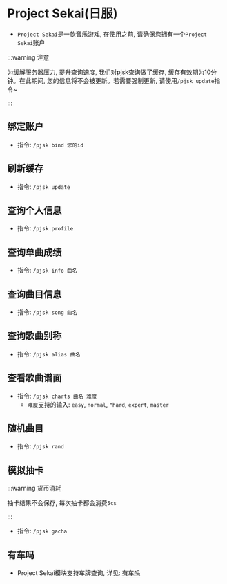 # Project Sekai(日服)

- `Project Sekai`是一款音乐游戏, 在使用之前, 请确保您拥有一个`Project Sekai`账户

:::warning 注意

为缓解服务器压力, 提升查询速度, 我们对pjsk查询做了缓存, 缓存有效期为10分钟。在此期间, 您的信息将不会被更新。若需要强制更新, 请使用`/pjsk update`指令~

:::



## 绑定账户

- 指令: `/pjsk bind 您的id`



## 刷新缓存

- 指令: `/pjsk update`



## 查询个人信息

- 指令: `/pjsk profile`



## 查询单曲成绩

- 指令: `/pjsk info 曲名`



## 查询曲目信息

- 指令: `/pjsk song 曲名`



## 查询歌曲别称

- 指令: `/pjsk alias 曲名`



## 查看歌曲谱面

- 指令: `/pjsk charts 曲名 难度`
  - `难度`支持的输入: `easy`, `normal`, `"hard`, `expert`, `master`



## 随机曲目

- 指令: `/pjsk rand`



## 模拟抽卡

:::warning 货币消耗

抽卡结果不会保存, 每次抽卡都会消费`5cs`

:::

- 指令: `/pjsk gacha`



## 有车吗

- Project Sekai模块支持车牌查询, 详见: [有车吗](/ycm)
